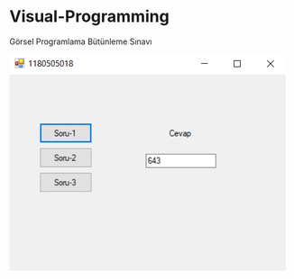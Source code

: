 # Visual-Programming
Görsel Programlama Bütünleme Sınavı

![Soru 1](https://github.com/S-Oktay-Bicici/Visual-Programming/blob/main/soru-1.PNG)
